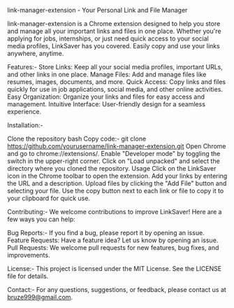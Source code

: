 link-manager-extension - Your Personal Link and File Manager

link-manager-extension is a Chrome extension designed to help you store and manage all your important links and files in one place. Whether you're applying for jobs, internships, or just need quick access to your social media profiles, LinkSaver has you covered. Easily copy and use your links anywhere, anytime.

Features:-
Store Links: Keep all your social media profiles, important URLs, and other links in one place.
Manage Files: Add and manage files like resumes, images, documents, and more.
Quick Access: Copy links and files quickly for use in job applications, social media, and other online activities.
Easy Organization: Organize your links and files for easy access and management.
Intuitive Interface: User-friendly design for a seamless experience.

Installation:-

Clone the repository
bash
Copy code:- git clone https://github.com/yourusername/link-manager-extension.git
Open Chrome and go to chrome://extensions/.
Enable "Developer mode" by toggling the switch in the upper-right corner.
Click on "Load unpacked" and select the directory where you cloned the repository.
Usage
Click on the LinkSaver icon in the Chrome toolbar to open the extension.
Add your links by entering the URL and a description.
Upload files by clicking the "Add File" button and selecting your file.
Use the copy button next to each link or file to copy it to your clipboard for quick use.

Contributing:-
We welcome contributions to improve LinkSaver! Here are a few ways you can help:

Bug Reports:-
If you find a bug, please report it by opening an issue.
Feature Requests: Have a feature idea? Let us know by opening an issue.
Pull Requests: We welcome pull requests for new features, bug fixes, and improvements.

License:-
This project is licensed under the MIT License. See the LICENSE file for details.

Contact:-
For any questions, suggestions, or feedback, please contact us at bruze999@gmail.com.
